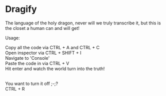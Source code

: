 # Dragify
The language of the holy dragon, never will we truly transcribe it, but this is the closet a human can and will get!

Usage:

Copy all the code via CTRL + A and CTRL + C<br>
Open inspector via CTRL + SHIFT + I<br>
Navigate to 'Console'<br>
Paste the code in via CTRL + V<br>
Hit enter and watch the world turn into the truth!<br><br>

You want to turn it off ;-;?<br>
CTRL + R<br>
